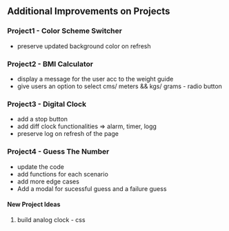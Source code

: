 ## Additional Improvements on Projects
### Project1 - Color Scheme Switcher 
* preserve updated background color on refresh


### Project2 - BMI Calculator
* display a message for the user acc to the weight guide
* give users an option to select cms/ meters && kgs/ grams - radio button


### Project3 - Digital Clock
* add a stop button 
* add diff clock functionalities => alarm, timer, logg
* preserve log on refresh of the page


### Project4 - Guess The Number
* update the code
* add functions for each scenario
* add more edge cases
* Add a modal for sucessful guess and a failure guess


#### New Project Ideas
1. build analog clock - css
